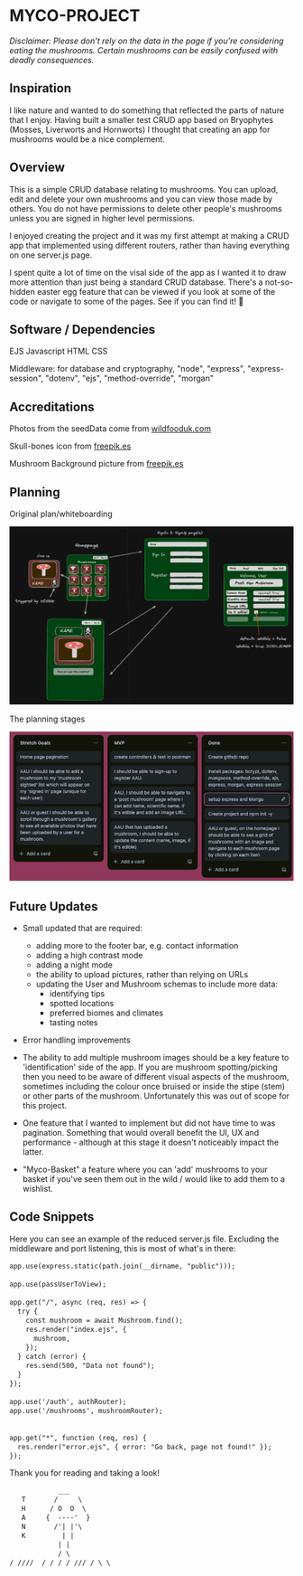 # MYCO-PROJECT

_Disclaimer: Please don't rely on the data in the page if you're considering eating the mushrooms. Certain mushrooms can be easily confused with deadly consequences._

## Inspiration

I like nature and wanted to do something that reflected the parts of nature that I enjoy. Having built a smaller test CRUD app based on Bryophytes (Mosses, Liverworts and Hornworts) I thought that creating an app for mushrooms would be a nice complement.

## Overview

This is a simple CRUD database relating to mushrooms. You can upload, edit and delete your own mushrooms and you can view those made by others. You do not have permissions to delete other people's mushrooms unless you are signed in higher level permissions.

I enjoyed creating the project and it was my first attempt at making a CRUD app that implemented using different routers, rather than having everything on one server.js page.

I spent quite a lot of time on the visal side of the app as I wanted it to draw more attention than just being a standard CRUD database. There's a not-so-hidden easter egg feature that can be viewed if you look at some of the code or navigate to some of the pages. See if you can find it! 🍄


## Software / Dependencies

EJS
Javascript
HTML
CSS


Middleware: for database and cryptography, "node", "express", "express-session", "dotenv", "ejs", "method-override", "morgan"


## Accreditations

Photos from the seedData come from [wildfooduk.com](www.wildfooduk.com)

Skull-bones icon from [freepik.es](https://www.freepik.es/)

Mushroom Background picture from [freepik.es](https://www.freepik.es/)


## Planning 

Original plan/whiteboarding

![](./README-assets/screenshot2.png)

The planning stages

![](./README-assets/screenshot1.png)


## Future Updates

* Small updated that are required:
    * adding more to the footer bar, e.g. contact information
    * adding a high contrast mode
    * adding a night mode
    * the ability to upload pictures, rather than relying on URLs
    * updating the User and Mushroom schemas to include more data:
        * identifying tips
        * spotted locations
        * preferred biomes and climates
        * tasting notes

* Error handling improvements

* The ability to add multiple mushroom images should be a key feature to 'identification' side of the app. If you are mushroom spotting/picking then you need to be aware of different visual aspects of the mushroom, sometimes including the colour once bruised or inside the stipe (stem) or other parts of the mushroom. Unfortunately this was out of scope for this project.

* One feature that I wanted to implement but did not have time to was pagination. Something that would overall benefit the UI, UX and performance - although at this stage it doesn't noticeably impact the latter.

* "Myco-Basket" a feature where you can 'add' mushrooms to your basket if you've seen them out in the wild / would like to add them to a wishlist.


## Code Snippets

Here you can see an example of the reduced server.js file. Excluding the middleware and port listening, this is most of what's in there:

```
app.use(express.static(path.join(__dirname, "public")));

app.use(passUserToView);

app.get("/", async (req, res) => {
  try {
    const mushroom = await Mushroom.find();
    res.render("index.ejs", {
      mushroom,
    });
  } catch (error) {
    res.send(500, "Data not found");
  }
});

app.use('/auth', authRouter);
app.use('/mushrooms', mushroomRouter);


app.get("*", function (req, res) {
  res.render("error.ejs", { error: "Go back, page not found!" });
});
```





Thank you for reading and taking a look!

```
            ___
   T       /     \
   H      / O  O  \
   A     {  ----'  }
   N       /'| |'\
   K         | | 
            | |
            / \
/ ////  / / / / /// / \ \
```

